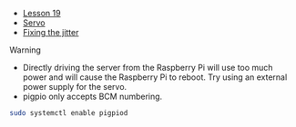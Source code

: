 
- [Lesson 19](https://www.youtube.com/watch?v=i7hMx6YLR0Q&list=PLGs0VKk2DiYxdMjCJmcP6jt4Yw6OHK85O&index=22&ab_channel=PaulMcWhorter)
- [Servo](https://docs.sunfounder.com/projects/raphael-kit/en/latest/components/component_servo.html)
- [Fixing the jitter](https://www.youtube.com/watch?v=mARXLF5cnKE&ab_channel=LoriPfahler)

Warning
* Directly driving the server from the Raspberry Pi will use too much power and will cause the Raspberry Pi to reboot. Try using an external power supply for the servo.
* pigpio only accepts BCM numbering.


```bash
sudo systemctl enable pigpiod
```
